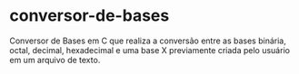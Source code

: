 # conversor-de-bases
Conversor de Bases em C que realiza a conversão entre as bases binária, octal, decimal, hexadecimal e uma base X previamente criada pelo usuário em um arquivo de texto.
